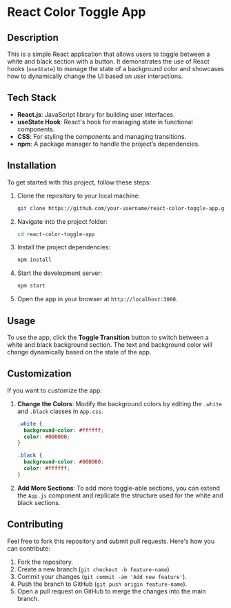 # React Color Toggle App


## Description
This is a simple React application that allows users to toggle between a white and black section with a button. It demonstrates the use of React hooks (`useState`) to manage the state of a background color and showcases how to dynamically change the UI based on user interactions.

## Tech Stack
- **React.js**: JavaScript library for building user interfaces.
- **useState Hook**: React's hook for managing state in functional components.
- **CSS**: For styling the components and managing transitions.
- **npm**: A package manager to handle the project’s dependencies.


## Installation
To get started with this project, follow these steps:

1. Clone the repository to your local machine:
   ```bash
   git clone https://github.com/your-username/react-color-toggle-app.git
   ```

2. Navigate into the project folder:
   ```bash
   cd react-color-toggle-app
   ```

3. Install the project dependencies:
   ```bash
   npm install
   ```

4. Start the development server:
   ```bash
   npm start
   ```

5. Open the app in your browser at `http://localhost:3000`.

## Usage
To use the app, click the **Toggle Transition** button to switch between a white and black background section. The text and background color will change dynamically based on the state of the app.

## Customization

If you want to customize the app:

1. **Change the Colors**: Modify the background colors by editing the `.white` and `.black` classes in `App.css`.
   ```css
   .white {
     background-color: #ffffff;
     color: #000000;
   }

   .black {
     background-color: #000000;
     color: #ffffff;
   }
   ```

2. **Add More Sections**: To add more toggle-able sections, you can extend the `App.js` component and replicate the structure used for the white and black sections.


## Contributing
Feel free to fork this repository and submit pull requests. Here's how you can contribute:

1. Fork the repository.
2. Create a new branch (`git checkout -b feature-name`).
3. Commit your changes (`git commit -am 'Add new feature'`).
4. Push the branch to GitHub (`git push origin feature-name`).
5. Open a pull request on GitHub to merge the changes into the main branch.
